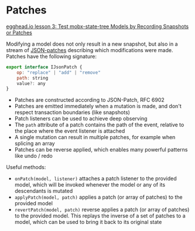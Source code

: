 # Patches

[egghead.io lesson 3: Test mobx-state-tree Models by Recording Snapshots or Patches](https://egghead.io/lessons/react-test-mobx-state-tree-models-by-recording-snapshots-or-patches)

Modifying a model does not only result in a new snapshot, but also in a stream of [JSON-patches](http://jsonpatch.com/) describing which modifications were made. Patches have the following signature:

```javascript
export interface IJsonPatch {
    op: "replace" | "add" | "remove"
    path: string
    value?: any
}
```

* Patches are constructed according to JSON-Patch, RFC 6902
* Patches are emitted immediately when a mutation is made, and don't respect transaction boundaries \(like snapshots\)
* Patch listeners can be used to achieve deep observing
* The `path` attribute of a patch contains the path of the event, relative to the place where the event listener is attached
* A single mutation can result in multiple patches, for example when splicing an array
* Patches can be reverse applied, which enables many powerful patterns like undo / redo

Useful methods:

* `onPatch(model, listener)` attaches a patch listener to the provided model, which will be invoked whenever the model or any of its descendants is mutated
* `applyPatch(model, patch)` applies a patch \(or array of patches\) to the provided model
* `revertPatch(model, patch)` reverse applies a patch \(or array of patches\) to the provided model. This replays the inverse of a set of patches to a model, which can be used to bring it back to its original state

